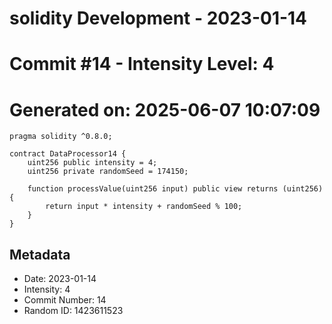 ﻿# solidity Development - 2023-01-14
# Commit #14 - Intensity Level: 4
# Generated on: 2025-06-07 10:07:09
```solidity
pragma solidity ^0.8.0;

contract DataProcessor14 {
    uint256 public intensity = 4;
    uint256 private randomSeed = 174150;

    function processValue(uint256 input) public view returns (uint256) {
        return input * intensity + randomSeed % 100;
    }
}
```
## Metadata
- Date: 2023-01-14
- Intensity: 4
- Commit Number: 14
- Random ID: 1423611523
